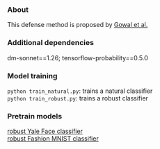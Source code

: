 ### About
This defense method is proposed by [Gowal et al.](https://github.com/deepmind/interval-bound-propagation)

### Additional dependencies
dm-sonnet==1.26;  tensorflow-probability==0.5.0

### Model training
`python train_natural.py`: trains a natural classifier  
`python train_robust.py`: trains a robust classifier

### Pretrain models  
[robust Yale Face classifier](http://www.princeton.edu/~liweis/privacy-vs-robustness/IBP_based_verify_yale_robust.zip)   
[robust Fashion MNIST classifier](http://www.princeton.edu/~liweis/privacy-vs-robustness/IBP_based_verify_fmnist_robust.zip)
